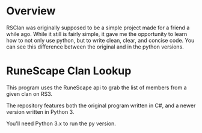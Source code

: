 # Overview

RSClan was originally supposed to be a simple project made for a friend a while ago. While it still is fairly simple, it gave me the opportunity to learn how to not only use python, but to write clean, clear, and concise code. You can see this difference between the original and in the python versions.

# RuneScape Clan Lookup

This program uses the RuneScape api to grab the list of members from a given clan on RS3. 

The repository features both the original program written in C#, and a newer version written in Python 3.

You'll need Python 3.x to run the py version.


